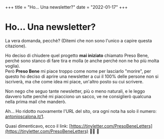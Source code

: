 +++
title = "Ho... Una newsletter?"
date = "2022-01-17"
+++
# Ho... Una newsletter?

La vera domanda, pecchè? (Ditemi che non sono l'unico a capire questa citazione).

Ho deciso di chiudere quel progetto **mai iniziato** chiamato Preso Bene, perché sono stanco di fare tira e molla (e anche perché non ne ho più molta voglia).\
Però **Preso Bene** mi piace troppo come nome per lasciarlo "morire", per questo ho deciso di aprire una newsletter a cui il 100% delle persone non si iscriverà, ma che come idea mi piace, un'altro posto su cui scrivere.

Non nego che seguo tante newsletter, più o meno naturali, e le leggo davvero tutte perché mi piacciono un sacco, ve ne consiglierò qualcuna nella prima mail che manderò.

Ah... Ho ridotto nuovamente l'URL del sito, ora ogni nota ha solo il numero: [antonioscalona.it/1](https://antonioscalogna.it/1).

Quasi dimenticavo, ecco il link: [https://tinyletter.com/PresoBeneLetters](https://tinyletter.com/PresoBeneLetters) ✌🏼 📧
